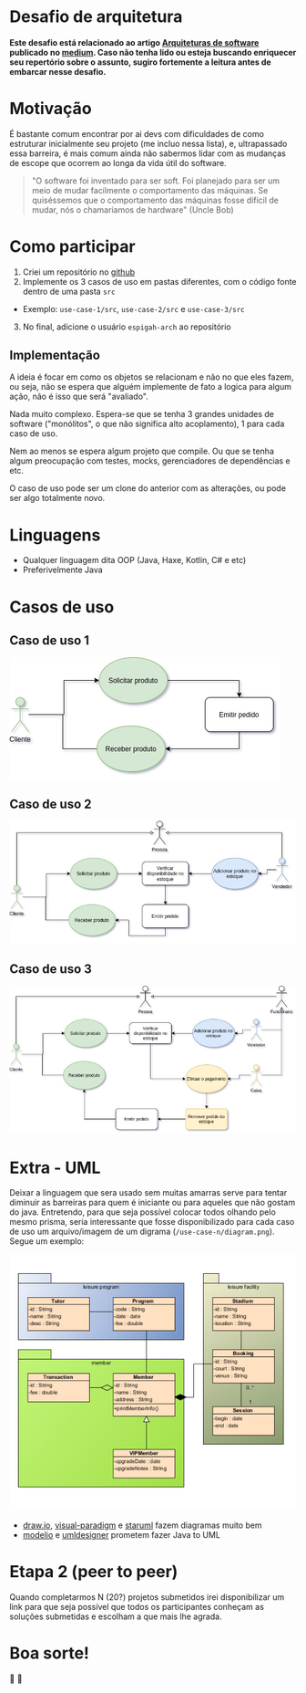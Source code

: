 # Desafio de arquitetura


#### Este desafio está relacionado ao artigo [Arquiteturas de software](https://medium.com/p/a4c55749a7eb/edit) publicado no [medium](https://medium.com/). Caso não tenha lido ou esteja buscando enriquecer seu repertório sobre o assunto, sugiro fortemente a leitura antes de embarcar nesse desafio.


# Motivação

É bastante comum encontrar por ai devs com dificuldades de como estruturar inicialmente seu projeto (me incluo nessa lista), e, ultrapassado essa barreira, é mais comum ainda não sabermos lidar com as mudanças de escope que ocorrem ao longa da vida útil do software.

> "O software foi inventado para ser soft. Foi planejado para ser um meio de mudar facilmente o comportamento das máquinas. Se quiséssemos que o comportamento das máquinas fosse difícil de mudar, nós o chamariamos de hardware" (Uncle Bob)


# Como participar

1. Criei um repositório no [github](https://github.com/)
2. Implemente os 3 casos de uso em pastas diferentes, com o código fonte dentro de uma pasta `src`
*  Exemplo: `use-case-1/src`, `use-case-2/src` e `use-case-3/src`  
3. No final, adicione o usuário `espigah-arch` ao repositório

## Implementação

A ideia é focar em como os objetos se relacionam e não no que eles fazem, ou seja, não se espera que alguém implemente de fato a logica para algum ação, não é isso que será "avaliado".

Nada muito complexo. Espera-se que se tenha 3 grandes unidades de software ("monólitos", o que não significa alto acoplamento), 1 para cada caso de uso.

Nem ao menos se espera algum projeto que compile. Ou que se tenha algum preocupação com testes, mocks, gerenciadores de dependências e etc.

O caso de uso pode ser um clone do anterior com as alterações, ou pode ser algo totalmente novo.


# Linguagens 

* Qualquer linguagem dita OOP (Java, Haxe, Kotlin, C# e etc)
* Preferivelmente Java

# Casos de uso

## Caso de uso 1

![Caso de uso 1](docs/use_case_1.jpg)

## Caso de uso 2

![Caso de uso 2](docs/use_case_2.jpg)

## Caso de uso 3

![Caso de uso 3](docs/use_case_3.jpg)


# Extra - UML

Deixar a linguagem que sera usado sem muitas amarras serve para tentar diminuir as barreiras para quem é iniciante ou para aqueles que não gostam do java.
Entretendo, para que seja possível colocar todos olhando pelo mesmo prisma, seria interessante que fosse disponibilizado para cada caso de uso um arquivo/imagem de um digrama (`/use-case-n/diagram.png`). Segue um exemplo: 

![Class Diagram Sample](docs/Class-Diagram-Sample.png)


* [draw.io](https://app.diagrams.net/), [visual-paradigm](https://www.visual-paradigm.com/) e [staruml](https://staruml.io/) fazem diagramas muito bem
* [modelio](https://www.modelio.org/) e [umldesigner](http://www.umldesigner.org/ref-doc/umlgen.html#:~:text=for%20your%20code.-,Java%20to%20UML,to%20generate%20the%20UML%20model.&text=Activity%20Generation%20%3A,tool%20generates%20no%20activity%20diagrams) prometem fazer Java to UML
# Etapa 2 (peer to peer)

Quando completarmos N (20?) projetos submetidos irei disponibilizar um link para que seja possível que todos os participantes conheçam as soluções submetidas e escolham a que mais lhe agrada.

# Boa sorte! 

:partying_face: :partying_face: